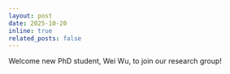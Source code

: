 ```yaml
---
layout: post
date: 2025-10-20
inline: true
related_posts: false
---
```

Welcome new PhD student, Wei Wu, to join our research group!
